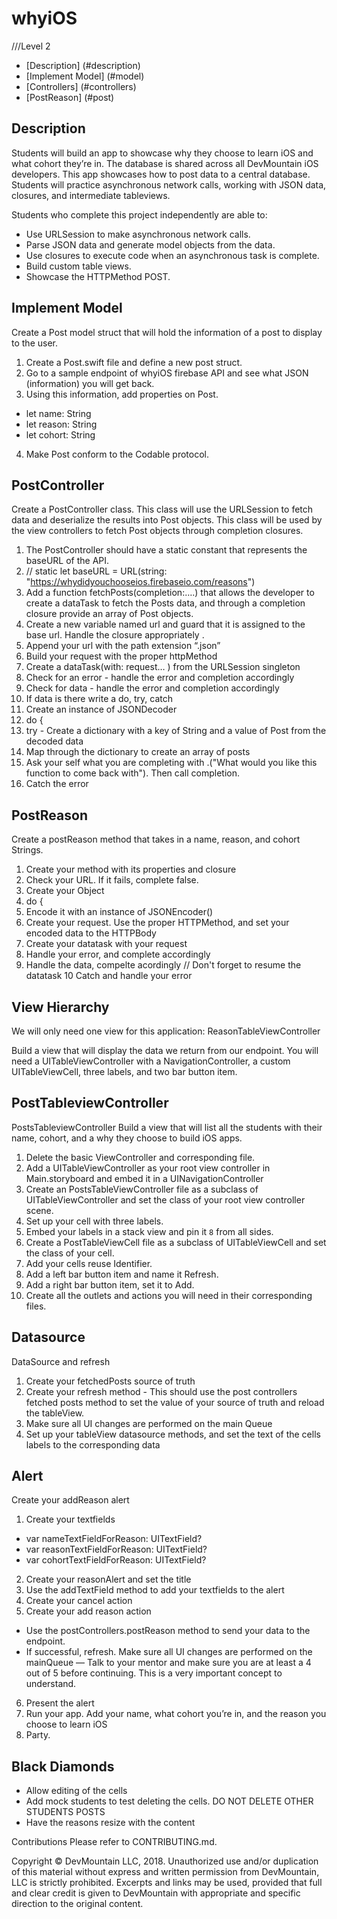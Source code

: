 # whyiOS

<a name= 'top'></a>

///Level 2

* [Description] (#description)
* [Implement Model] (#model)
* [Controllers] (#controllers)
* [PostReason] (#post)

## <a name='description'></a> Description
Students will build an app to showcase why they choose to learn iOS and what cohort they’re in. The database is shared across all DevMountain iOS developers. This app showcases how to post data to a central database. Students will practice asynchronous network calls, working with JSON data, closures, and intermediate tableviews.

Students who complete this project independently are able to:

* Use URLSession to make asynchronous network calls.
* Parse JSON data and generate model objects from the data.
* Use closures to execute code when an asynchronous task is complete.
* Build custom table views.
* Showcase the HTTPMethod POST.

## <a name='model'></a> Implement Model

Create a Post model struct that will hold the information of a post to display to the user.
1. Create a Post.swift file and define a new post struct.
2. Go to a sample endpoint of whyiOS firebase API and see what JSON (information) you will get back.
3. Using this information, add properties on Post.
* let name: String
* let reason: String
* let cohort: String
4. Make Post conform to the Codable protocol.

## <a name='controllers'></a> PostController

Create a PostController class.
This class will use the URLSession to fetch data and deserialize the results into Post objects. This class will be used by the view controllers to fetch Post objects through completion closures.
1. The PostController should have a static constant that represents the baseURL of the API.
2.  // static let baseURL = URL(string: "https://whydidyouchooseios.firebaseio.com/reasons")
3. Add a function fetchPosts(completion:….) that allows the developer to create a dataTask to fetch the Posts data, and through a completion closure provide an array of Post objects.
4. Create a new variable named url and guard that it is assigned to the base url. Handle the closure appropriately .
5. Append your url with the path extension “.json”
6. Build your request with the proper httpMethod
7. Create a dataTask(with: request… ) from the URLSession singleton
8. Check for an error - handle the error and completion accordingly
9. Check for data -  handle the error and completion accordingly
10. If data is there write a do, try, catch
11. Create an instance of JSONDecoder
12. do { 
13.  try - Create a dictionary with a key of String and a value of Post from the decoded data 
14. Map through the dictionary to create an array of posts
15. Ask your self what you are completing with .("What would you like this function to come back with"). Then call completion.
16. Catch the error

## <a name='post'></a> PostReason
Create a postReason method that takes in a name, reason, and cohort Strings.

1. Create your method with its properties and closure
2. Check your URL. If it fails, complete false.
3. Create your Object
4. do {
5. Encode it with an instance of JSONEncoder()
6. Create your request. Use the proper HTTPMethod, and set your encoded data to the HTTPBody
7. Create your datatask with your request
8. Handle your error, and complete accordingly
9. Handle the data, compelte acordingly // Don't forget to resume the datatask
10 Catch and handle your error


## <a name='view'></a> View Hierarchy

We will only need one view for this application:
ReasonTableViewController

Build a view that will display the data we return from our endpoint. You will need a UITableViewController with a NavigationController, a custom UITableViewCell, three labels, and two bar button item.

## PostTableviewController
PostsTableviewController
Build a view that will list all the students with their name, cohort, and a why they choose to build iOS apps.
1. Delete the basic ViewController and corresponding file.
2. Add a UITableViewController as your root view controller in Main.storyboard and embed it in a UINavigationController
3. Create an PostsTableViewController file as a subclass of UITableViewController and set the class of your root view controller scene.
4. Set up your cell with three labels.
5. Embed your labels in a stack view and pin it `8` from all sides.
6. Create a PostTableViewCell file as a subclass of UITableViewCell and set the class of your cell.
7. Add your cells reuse Identifier.
8. Add a left bar button item and name it Refresh.
9. Add a right bar button item, set it to Add.
10. Create all the outlets and actions you will need in their corresponding files.

## Datasource
DataSource and refresh
1. Create your fetchedPosts source of truth
2. Create your refresh method - This should use the post controllers fetched posts method to set the value of your source of truth and reload the tableView.
3. Make sure all UI changes are performed on the main Queue
4. Set up your tableView datasource methods, and set the text of the cells labels to the corresponding data

## Alert
Create your addReason alert
1. Create your textfields 
* var nameTextFieldForReason: UITextField?
* var reasonTextFieldForReason: UITextField?
* var cohortTextFieldForReason: UITextField?

2. Create your reasonAlert and set the title
3. Use the addTextField method to add your textfields to the alert
4. Create your cancel action
5. Create your add reason action
* Use the postControllers.postReason method to send your data to the endpoint.
* If successful, refresh. Make sure all UI changes are performed on the mainQueue — Talk to your mentor and make sure you are at least a 4 out of 5 before continuing. This is a very important concept to understand.
6. Present the alert
7. Run your app. Add your name, what cohort you’re in, and the reason you choose to learn iOS
8. Party.


## <a name='diamond'></a> Black Diamonds
* Allow editing of the cells
* Add mock students to test deleting the cells. DO NOT DELETE OTHER STUDENTS POSTS
* Have the reasons resize with the content


Contributions
Please refer to CONTRIBUTING.md.

Copyright
© DevMountain LLC, 2018. Unauthorized use and/or duplication of this material without express and written permission from DevMountain, LLC is strictly prohibited. Excerpts and links may be used, provided that full and clear credit is given to DevMountain with appropriate and specific direction to the original content.
